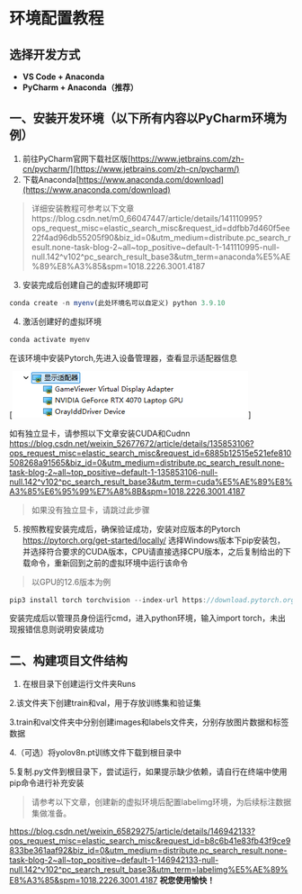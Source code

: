 # 环境配置教程

## 选择开发方式

- **VS Code + Anaconda**
- **PyCharm + Anaconda（推荐）**

## 一、安装开发环境（以下所有内容以PyCharm环境为例）

1. 前往PyCharm官网下载社区版[https://www.jetbrains.com/zh-cn/pycharm/](https://www.jetbrains.com/zh-cn/pycharm/)
2. 下载Anaconda[https://www.anaconda.com/download](https://www.anaconda.com/download)
>详细安装教程可参考以下文章https://blog.csdn.net/m0_66047447/article/details/141110995?ops_request_misc=elastic_search_misc&request_id=ddfbb7d460f5ee22f4ad96db55205f90&biz_id=0&utm_medium=distribute.pc_search_result.none-task-blog-2~all~top_positive~default-1-141110995-null-null.142^v102^pc_search_result_base3&utm_term=anaconda%E5%AE%89%E8%A3%85&spm=1018.2226.3001.4187
3. 安装完成后创建自己的虚拟环境即可
```javascript
conda create -n myenv(此处环境名可以自定义) python 3.9.10
```
4. 激活创建好的虚拟环境
```javascript
conda activate myenv
```
   在该环境中安装Pytorch,先进入设备管理器，查看显示适配器信息
   
   [![](Gd1.png)]
   
   如有独立显卡，请参照以下文章安装CUDA和Cudnn
   https://blog.csdn.net/weixin_52677672/article/details/135853106?ops_request_misc=elastic_search_misc&request_id=6885b12515e521efe810508268a91565&biz_id=0&utm_medium=distribute.pc_search_result.none-task-blog-2~all~top_positive~default-1-135853106-null-null.142^v102^pc_search_result_base3&utm_term=cuda%E5%AE%89%E8%A3%85%E6%95%99%E7%A8%8B&spm=1018.2226.3001.4187
> 如果没有独立显卡，请跳过此步骤
5. 按照教程安装完成后，确保验证成功，安装对应版本的Pytorch
   https://pytorch.org/get-started/locally/
   选择Windows版本下pip安装包，并选择符合要求的CUDA版本，CPU请直接选择CPU版本，之后复制给出的下载命令，重新回到之前的虚拟环境中运行该命令
> 以GPU的12.6版本为例

 ```javascript
pip3 install torch torchvision --index-url https://download.pytorch.org/whl/cu126
```
安装完成后以管理员身份运行cmd，进入python环境，输入import torch，未出现报错信息则说明安装成功
## 二、构建项目文件结构
 1. 在根目录下创建运行文件夹Runs
    
  2.该文件夹下创建train和val，用于存放训练集和验证集
 
  3.train和val文件夹中分别创建images和labels文件夹，分别存放图片数据和标签数据
 
  4.（可选）将yolov8n.pt训练文件下载到根目录中
 
  5.复制.py文件到根目录下，尝试运行，如果提示缺少依赖，请自行在终端中使用pip命令进行补充安装
 

 >请参考以下文章，创建新的虚拟环境后配置labelimg环境，为后续标注数据集做准备。
 
   https://blog.csdn.net/weixin_65829275/article/details/146942133?ops_request_misc=elastic_search_misc&request_id=b8c6b41e83fb43f9ce9833be361aaf92&biz_id=0&utm_medium=distribute.pc_search_result.none-task-blog-2~all~top_positive~default-1-146942133-null-null.142^v102^pc_search_result_base3&utm_term=labelimg%E5%AE%89%E8%A3%85&spm=1018.2226.3001.4187
**祝您使用愉快！**
